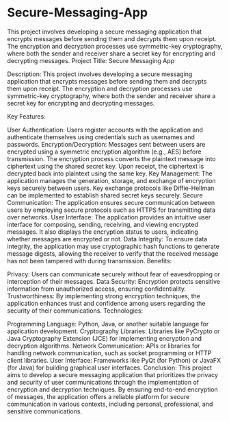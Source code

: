 # Secure-Messaging-App
This project involves developing a secure messaging application that encrypts messages before sending them and decrypts them upon receipt. The encryption and decryption processes use symmetric-key cryptography, where both the sender and receiver share a secret key for encrypting and decrypting messages.
Project Title: Secure Messaging App

Description:
This project involves developing a secure messaging application that encrypts messages before sending them and decrypts them upon receipt. The encryption and decryption processes use symmetric-key cryptography, where both the sender and receiver share a secret key for encrypting and decrypting messages.

Key Features:

User Authentication: Users register accounts with the application and authenticate themselves using credentials such as usernames and passwords.
Encryption/Decryption: Messages sent between users are encrypted using a symmetric encryption algorithm (e.g., AES) before transmission. The encryption process converts the plaintext message into ciphertext using the shared secret key. Upon receipt, the ciphertext is decrypted back into plaintext using the same key.
Key Management: The application manages the generation, storage, and exchange of encryption keys securely between users. Key exchange protocols like Diffie-Hellman can be implemented to establish shared secret keys securely.
Secure Communication: The application ensures secure communication between users by employing secure protocols such as HTTPS for transmitting data over networks.
User Interface: The application provides an intuitive user interface for composing, sending, receiving, and viewing encrypted messages. It also displays the encryption status to users, indicating whether messages are encrypted or not.
Data Integrity: To ensure data integrity, the application may use cryptographic hash functions to generate message digests, allowing the receiver to verify that the received message has not been tampered with during transmission.
Benefits:

Privacy: Users can communicate securely without fear of eavesdropping or interception of their messages.
Data Security: Encryption protects sensitive information from unauthorized access, ensuring confidentiality.
Trustworthiness: By implementing strong encryption techniques, the application enhances trust and confidence among users regarding the security of their communications.
Technologies:

Programming Language: Python, Java, or another suitable language for application development.
Cryptography Libraries: Libraries like PyCrypto or Java Cryptography Extension (JCE) for implementing encryption and decryption algorithms.
Network Communication: APIs or libraries for handling network communication, such as socket programming or HTTP client libraries.
User Interface: Frameworks like PyQt (for Python) or JavaFX (for Java) for building graphical user interfaces.
Conclusion:
This project aims to develop a secure messaging application that prioritizes the privacy and security of user communications through the implementation of encryption and decryption techniques. By ensuring end-to-end encryption of messages, the application offers a reliable platform for secure communication in various contexts, including personal, professional, and sensitive communications.






